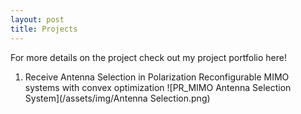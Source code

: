 ```yaml
---
layout: post
title: Projects
---
```

For more details on the project check out my project portfolio here! 

1. Receive Antenna Selection in Polarization Reconfigurable MIMO systems with convex optimization
   ![PR_MIMO Antenna Selection System](/assets/img/Antenna Selection.png)

